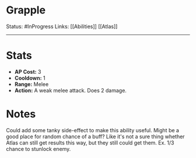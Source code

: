 # Grapple
Status: #InProgress 
Links: [[Abilities]] [[Atlas]]
___
# Stats
- **AP Cost:** 3
- **Cooldown:** 1
- **Range:** Melee
- **Action:** A weak melee attack. Does 2 damage.
# Notes
Could add some tanky side-effect to make this ability useful. Might be a good place for random chance of a buff? Like it's not a sure thing whether Atlas can still get results this way, but they still could get them. Ex. 1/3 chance to stunlock enemy.